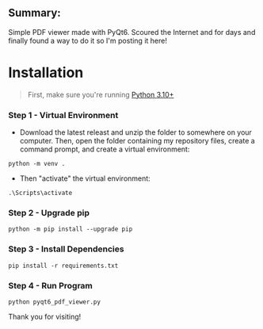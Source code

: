 ## Summary:

Simple PDF viewer made with PyQt6.  Scoured the Internet and for days and finally found a way to do it so I'm posting it here!

# Installation

> First, make sure you're running [Python 3.10+](https://www.python.org/downloads/release/python-31011/)

### Step 1 - Virtual Environment
* Download the latest releast and unzip the folder to somewhere on your computer.  Then, open the folder containing my repository files, create a command prompt, and create a virtual environment:
```
python -m venv .
```
* Then "activate" the virtual environment:
```
.\Scripts\activate
```

### Step 2 - Upgrade pip
```
python -m pip install --upgrade pip
```

### Step 3 - Install Dependencies
```
pip install -r requirements.txt
```

### Step 4 - Run Program
```
python pyqt6_pdf_viewer.py
```

Thank you for visiting!
